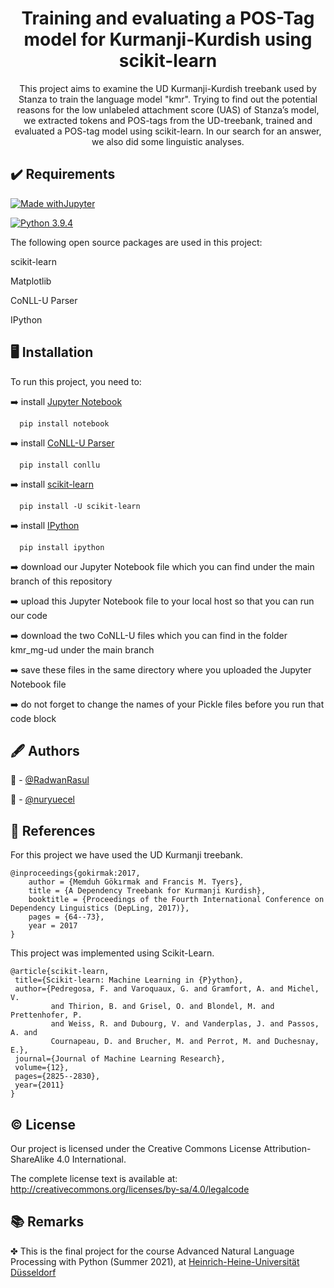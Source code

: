 <h1 align="center">Training and evaluating a POS-Tag model for Kurmanji-Kurdish using scikit-learn</h1>

<p align="center">This project aims to examine the UD Kurmanji-Kurdish treebank used by Stanza to train the language model "kmr". Trying to find out the potential reasons for the low unlabeled attachment score (UAS) of Stanza’s model, we extracted tokens and POS-tags from the UD-treebank, trained and evaluated a POS-tag model using scikit-learn. In our search for an answer, we also did some linguistic analyses.</p>


## :heavy_check_mark: Requirements

[![Made withJupyter](https://img.shields.io/badge/Made%20with-Jupyter-orange?style=for-the-badge&logo=Jupyter)](https://jupyter.org/try)

[![Python 3.9.4](https://img.shields.io/badge/Python-3.9.4-blue.svg)](https://www.python.org/downloads/release/python-394/)

The following open source packages are used in this project:

scikit-learn

Matplotlib

CoNLL-U Parser

IPython 

## :desktop_computer: Installation

To run this project, you need to:

:arrow_right: install [Jupyter Notebook](https://jupyter.org/)

```
  pip install notebook
```

:arrow_right: install [CoNLL-U Parser](https://pypi.org/project/conllu/)

```
  pip install conllu
```

:arrow_right: install [scikit-learn](https://scikit-learn.org/)

```
  pip install -U scikit-learn
```

:arrow_right: install [IPython](https://ipython.org/)

```
  pip install ipython
```

:arrow_right: download our Jupyter Notebook file which you can find under the main branch of this repository

:arrow_right: upload this Jupyter Notebook file to your local host so that you can run our code

:arrow_right: download the two CoNLL-U files which you can find in the folder kmr_mg-ud under the main branch

:arrow_right: save these files in the same directory where you uploaded the Jupyter Notebook file

:arrow_right: do not forget to change the names of your Pickle files before you run that code block

## :fountain_pen: Authors

:man: - [@RadwanRasul](https://github.com/RadwanRasul)

:woman: - [@nuryuecel](https://github.com/nuryuecel)

## :scroll: References

For this project we have used the UD Kurmanji treebank.

```
@inproceedings{gokirmak:2017,
    author = {Memduh Gökırmak and Francis M. Tyers},
    title = {A Dependency Treebank for Kurmanji Kurdish},
    booktitle = {Proceedings of the Fourth International Conference on Dependency Linguistics (DepLing, 2017)},
    pages = {64--73},
    year = 2017
}
```

This project was implemented using Scikit-Learn.

```
@article{scikit-learn,
 title={Scikit-learn: Machine Learning in {P}ython},
 author={Pedregosa, F. and Varoquaux, G. and Gramfort, A. and Michel, V.
         and Thirion, B. and Grisel, O. and Blondel, M. and Prettenhofer, P.
         and Weiss, R. and Dubourg, V. and Vanderplas, J. and Passos, A. and
         Cournapeau, D. and Brucher, M. and Perrot, M. and Duchesnay, E.},
 journal={Journal of Machine Learning Research},
 volume={12},
 pages={2825--2830},
 year={2011}
}
```

## :copyright: License

Our project is licensed under the Creative Commons License Attribution-ShareAlike 4.0 International.

The complete license text is available at:
http://creativecommons.org/licenses/by-sa/4.0/legalcode

## :books: Remarks

✤ This is the final project for the course Advanced Natural Language Processing with Python (Summer 2021), at [Heinrich-Heine-Universität Düsseldorf](https://www.hhu.de/)
